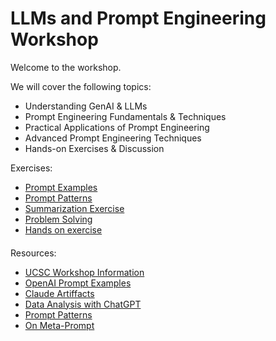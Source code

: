 # LLMs and Prompt Engineering Workshop
Welcome to the workshop.  

We will cover the following topics:
* Understanding GenAI & LLMs
* Prompt Engineering Fundamentals & Techniques
* Practical Applications of Prompt Engineering
* Advanced Prompt Engineering Techniques
* Hands-on Exercises & Discussion

Exercises:
* [Prompt Examples](prompt_examples.md)
* [Prompt Patterns](prompt_patterns.md)
* [Summarization Exercise](summarization_exercise.md)
* [Problem Solving](problem_solving.md)
* [Hands on exercise](hands-on-exercise.md)

####
Resources:
* [UCSC Workshop Information](https://www.ucsc-extension.edu/courses/ai-technology-workshop-series-llms-and-prompt-engineering/)
* [OpenAI Prompt Examples](https://platform.openai.com/docs/examples)
* [Claude Artiffacts](https://claudeartifacts.com/)
* [Data Analysis with ChatGPT](https://www.youtube.com/results?search_query=advanced+data+analysis+chatgpt)
* [Prompt Patterns](https://arxiv.org/abs/2302.11382)
* [On Meta-Prompt](https://arxiv.org/pdf/2312.06562.pdf)
